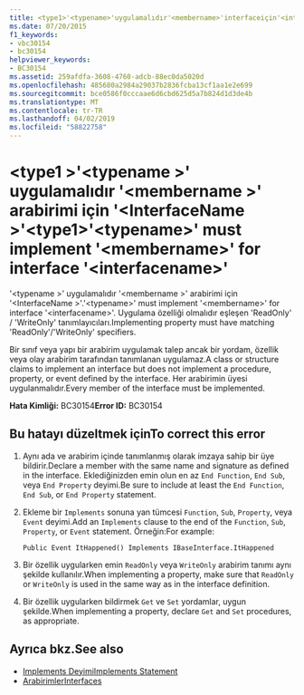 ```yaml
---
title: <type1>'<typename>'uygulamalıdır'<membername>'interfaceiçin'<interfacename>'
ms.date: 07/20/2015
f1_keywords:
- vbc30154
- bc30154
helpviewer_keywords:
- BC30154
ms.assetid: 259afdfa-3608-4760-adcb-88ec0da5020d
ms.openlocfilehash: 485680a2984a29037b2836fcba13cf1aa1e2e699
ms.sourcegitcommit: bce0586f0cccaae6d6cbd625d5a7b824d1d3de4b
ms.translationtype: MT
ms.contentlocale: tr-TR
ms.lasthandoff: 04/02/2019
ms.locfileid: "58822758"
---
```

# <a name="type1typename-must-implement-membername-for-interface-interfacename"></a><span data-ttu-id="9a158-102">\<type1 >'\<typename >' uygulamalıdır '\<membername >' arabirimi için '\<InterfaceName >'</span><span class="sxs-lookup"><span data-stu-id="9a158-102">\<type1>'\<typename>' must implement '\<membername>' for interface '\<interfacename>'</span></span>
<span data-ttu-id="9a158-103">'\<typename >' uygulamalıdır '\<membername >' arabirimi için '\<InterfaceName >'.</span><span class="sxs-lookup"><span data-stu-id="9a158-103">'\<typename>' must implement '\<membername>' for interface '\<interfacename>'.</span></span> <span data-ttu-id="9a158-104">Uygulama özelliği olmalıdır eşleşen 'ReadOnly' / 'WriteOnly' tanımlayıcıları.</span><span class="sxs-lookup"><span data-stu-id="9a158-104">Implementing property must have matching 'ReadOnly'/'WriteOnly' specifiers.</span></span>  
  
 <span data-ttu-id="9a158-105">Bir sınıf veya yapı bir arabirim uygulamak talep ancak bir yordam, özellik veya olay arabirim tarafından tanımlanan uygulamaz.</span><span class="sxs-lookup"><span data-stu-id="9a158-105">A class or structure claims to implement an interface but does not implement a procedure, property, or event defined by the interface.</span></span> <span data-ttu-id="9a158-106">Her arabirimin üyesi uygulanmalıdır.</span><span class="sxs-lookup"><span data-stu-id="9a158-106">Every member of the interface must be implemented.</span></span>  
  
 <span data-ttu-id="9a158-107">**Hata Kimliği:** BC30154</span><span class="sxs-lookup"><span data-stu-id="9a158-107">**Error ID:** BC30154</span></span>  
  
## <a name="to-correct-this-error"></a><span data-ttu-id="9a158-108">Bu hatayı düzeltmek için</span><span class="sxs-lookup"><span data-stu-id="9a158-108">To correct this error</span></span>  
  
1.  <span data-ttu-id="9a158-109">Aynı ada ve arabirim içinde tanımlanmış olarak imzaya sahip bir üye bildirir.</span><span class="sxs-lookup"><span data-stu-id="9a158-109">Declare a member with the same name and signature as defined in the interface.</span></span> <span data-ttu-id="9a158-110">Eklediğinizden emin olun en az `End Function`, `End Sub`, veya `End Property` deyimi.</span><span class="sxs-lookup"><span data-stu-id="9a158-110">Be sure to include at least the `End Function`, `End Sub`, or `End Property` statement.</span></span>  
  
2.  <span data-ttu-id="9a158-111">Ekleme bir `Implements` sonuna yan tümcesi `Function`, `Sub`, `Property`, veya `Event` deyimi.</span><span class="sxs-lookup"><span data-stu-id="9a158-111">Add an `Implements` clause to the end of the `Function`, `Sub`, `Property`, or `Event` statement.</span></span> <span data-ttu-id="9a158-112">Örneğin:</span><span class="sxs-lookup"><span data-stu-id="9a158-112">For example:</span></span>  
  
    ```  
    Public Event ItHappened() Implements IBaseInterface.ItHappened  
    ```  
  
3.  <span data-ttu-id="9a158-113">Bir özellik uygularken emin `ReadOnly` veya `WriteOnly` arabirim tanımı aynı şekilde kullanılır.</span><span class="sxs-lookup"><span data-stu-id="9a158-113">When implementing a property, make sure that `ReadOnly` or `WriteOnly` is used in the same way as in the interface definition.</span></span>  
  
4.  <span data-ttu-id="9a158-114">Bir özellik uygularken bildirmek `Get` ve `Set` yordamlar, uygun şekilde.</span><span class="sxs-lookup"><span data-stu-id="9a158-114">When implementing a property, declare `Get` and `Set` procedures, as appropriate.</span></span>  
  
## <a name="see-also"></a><span data-ttu-id="9a158-115">Ayrıca bkz.</span><span class="sxs-lookup"><span data-stu-id="9a158-115">See also</span></span>

- [<span data-ttu-id="9a158-116">Implements Deyimi</span><span class="sxs-lookup"><span data-stu-id="9a158-116">Implements Statement</span></span>](../../../visual-basic/language-reference/statements/implements-statement.md)
- [<span data-ttu-id="9a158-117">Arabirimler</span><span class="sxs-lookup"><span data-stu-id="9a158-117">Interfaces</span></span>](../../../visual-basic/programming-guide/language-features/interfaces/index.md)
